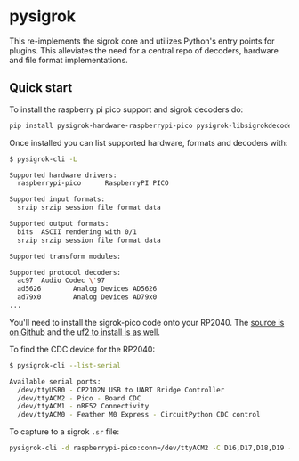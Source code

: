 # pysigrok

This re-implements the sigrok core and utilizes Python's entry points for plugins. This alleviates the need for a central repo of decoders, hardware and file format implementations.

## Quick start

To install the raspberry pi pico support and sigrok decoders do:

```sh
pip install pysigrok-hardware-raspberrypi-pico pysigrok-libsigrokdecode
```

Once installed you can list supported hardware, formats and decoders with:

```sh
$ pysigrok-cli -L

Supported hardware drivers:
  raspberrypi-pico      RaspberryPI PICO

Supported input formats:
  srzip srzip session file format data

Supported output formats:
  bits  ASCII rendering with 0/1
  srzip srzip session file format data

Supported transform modules:

Supported protocol decoders:
  ac97  Audio Codec \'97
  ad5626        Analog Devices AD5626
  ad79x0        Analog Devices AD79x0
...
```

You'll need to install the sigrok-pico code onto your RP2040. The [source is on Github](https://github.com/tannewt/sigrok-pico) and the [uf2 to install is as well](https://github.com/tannewt/sigrok-pico/blob/main/pico_sdk_sigrok/build/pico_sdk_sigrok.uf2).

To find the CDC device for the RP2040:

```sh
$ pysigrok-cli --list-serial

Available serial ports:
  /dev/ttyUSB0 - CP2102N USB to UART Bridge Controller
  /dev/ttyACM2 - Pico - Board CDC
  /dev/ttyACM1 - nRF52 Connectivity
  /dev/ttyACM0 - Feather M0 Express - CircuitPython CDC control
```

To capture to a sigrok `.sr` file:

```sh
pysigrok-cli -d raspberrypi-pico:conn=/dev/ttyACM2 -C D16,D17,D18,D19 --samples 10 -c samplerate=10000000 -o test.sr
```



